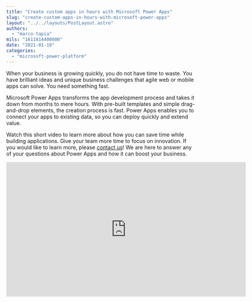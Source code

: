 ```yaml
---
title: "Create custom apps in hours with Microsoft Power Apps"
slug: "create-custom-apps-in-hours-with-microsoft-power-apps"
layout: "../../layouts/PostLayout.astro"
authors: 
  - "marco-tapia"
mils: "1611014400000"
date: "2021-01-19"
categories: 
  - "microsoft-power-platform"
---
```


When your business is growing quickly, you do not have time to waste. You have brilliant ideas and unique business challenges that agile web or mobile apps can solve. You need something fast.

Microsoft Power Apps transforms the app development process and takes it down from months to mere hours. With pre-built templates and simple drag-and-drop elements, the creation process is fast. Power Apps enables you to connect your apps to existing data, so you can deploy quickly and extend value.

Watch this short video to learn more about how you can save time while building applications. Give your team more time to focus on innovation. If you would like to learn more, please [contact us](https://picnet.com.au/blog/create-custom-apps-in-hours-with-microsoft-power-apps/#contactus)! We are here to answer any of your questions about Power Apps and how it can boost your business.

<iframe src="https://player.vimeo.com/video/438379190?h=87f722d5f2&byline=0&portrait=0" width="640" height="360" frameborder="0" allow="autoplay; fullscreen; picture-in-picture" allowfullscreen></iframe>
